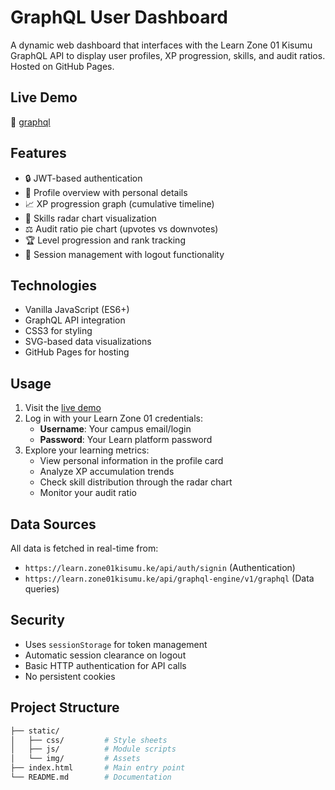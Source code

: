 # GraphQL User Dashboard

A dynamic web dashboard that interfaces with the Learn Zone 01 Kisumu GraphQL API to display user profiles, XP progression, skills, and audit ratios. Hosted on GitHub Pages.


## Live Demo
🔗 [graphql](https://jesee-kuya.github.io/graphql)

## Features
- 🔒 JWT-based authentication
- 👤 Profile overview with personal details
- 📈 XP progression graph (cumulative timeline)
- 🎯 Skills radar chart visualization
- ⚖️ Audit ratio pie chart (upvotes vs downvotes)
- 🏆 Level progression and rank tracking
- 🚪 Session management with logout functionality

## Technologies
- Vanilla JavaScript (ES6+)
- GraphQL API integration
- CSS3 for styling
- SVG-based data visualizations
- GitHub Pages for hosting

## Usage
1. Visit the [live demo](https://jesee-kuya.github.io/graphql)
2. Log in with your Learn Zone 01 credentials:
   - **Username**: Your campus email/login
   - **Password**: Your Learn platform password
3. Explore your learning metrics:
   - View personal information in the profile card
   - Analyze XP accumulation trends
   - Check skill distribution through the radar chart
   - Monitor your audit ratio

## Data Sources
All data is fetched in real-time from:
- `https://learn.zone01kisumu.ke/api/auth/signin` (Authentication)
- `https://learn.zone01kisumu.ke/api/graphql-engine/v1/graphql` (Data queries)

## Security
- Uses `sessionStorage` for token management
- Automatic session clearance on logout
- Basic HTTP authentication for API calls
- No persistent cookies

## Project Structure
```bash
├── static/
│   ├── css/         # Style sheets
│   ├── js/          # Module scripts
│   └── img/         # Assets
├── index.html       # Main entry point
└── README.md        # Documentation